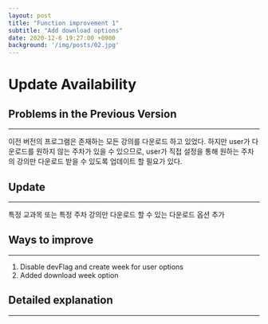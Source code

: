 ```yaml
---
layout: post
title: "Function improvement 1"
subtitle: "Add download options"
date: 2020-12-6 19:27:00 +0900
background: '/img/posts/02.jpg'
---
```


# Update Availability




## Problems in the Previous Version
---------------
이전 버전의 프로그램은 존재하는 모든 강의를 다운로드 하고 있었다. 하지만 user가 다운로드를 원하지 않는 주차가 있을 수 있으므로, user가 직접 설정을 통해 원하는 주차의 강의만 다운로드 받을 수 있도록 업데이트 할 필요가 있다.
 




## Update
------------------------
특정 교과목 또는 특정 주차 강의만 다운로드 할 수 있는 다운로드 옵션 추가
 



## Ways to improve
-------------------------
1. Disable devFlag and create week for user options
2. Added download week option
 



## Detailed explanation
-------------------------
